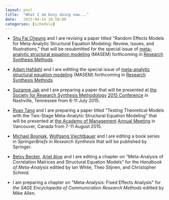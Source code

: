 ```yaml
---
layout: post
title:  "What I am busy doing now..."
date:   2015-04-14 18:50:00
categories: [schedule]
---
```


* [Shu Fai Cheung](http://www.umac.mo/fss/psychology/staff_shufai.html) and I are revising a paper titled "Random Effects Models for Meta-Analytic Structural Equation Modeling: Review, Issues, and Illustrations," that will be resubmitted for the special issue of [meta-analytic structural equation modeling](http://onlinelibrary.wiley.com/journal/10.1002/(ISSN)1759-2887/homepage/call_for_papers_masem.htm) (MASEM) forthcoming in [Research Synthesis Methods](http://onlinelibrary.wiley.com/journal/10.1002/(ISSN)1759-2887).

* [Adam Hafdahl](http://www.sunflower.com/~arch-stat-consult/) and I are editting the special issue of [meta-analytic structural equation modeling](http://onlinelibrary.wiley.com/journal/10.1002/(ISSN)1759-2887/homepage/call_for_papers_masem.htm) (MASEM) forthcoming in [Research Synthesis Methods](http://onlinelibrary.wiley.com/journal/10.1002/(ISSN)1759-2887).

* [Suzanne Jak](http://www.suzannejak.nl/) and I are preparing a paper that will be presented at [the Society for Research Synthesis Methodology](http://www.srsm.org/) [2015 Conference](https://my.vanderbilt.edu/priconference/) in Nashville, Tennessee from 8-11 July 2015.

* [Ryan Tang](http://www.uts.edu.au/staff/weiqiang.tang) and I are preparing a paper titled "Testing Theoretical Models with the Two-Stage Meta-Analytic Structural Equation Modeling" that will be presented at [the Academy of Management](http://aom.org/) [Annual Meeting](http://aom.org/annualmeeting/) in Vancouver, Canada from 7-11 August 2015.

* [Michael Bosnjak](http://www.psyconsult.de/bosnjak/), [Wolfgang Viechtbauer](http://www.wvbauer.com/) and I are editing a book series in *SpringerBriefs in Research Synthesis* that will be published by Springer.

* [Betsy Becker](http://www.coe.fsu.edu/Faculty-Staff2/Faculty-Staff-Directory/EPLS-Faculty-Profiles-Click-on-faculty-name-for-more-info/Dr.-Betsy-Becker), [Ariel Aloe](http://www.uni.edu/coe/departments/educational%20psychology%20foundations/faculty%20directory/Ariel%20Aloe) and I are editing a chapter on "Meta-Analysis of Correlation Matrices and Structural Equation Models" for the *Handbook of Meta-Analysis* editted by Ian White, Theo Stijnen, and Christopher Schmid.

* I am preparing a chapter on "Meta-Analysis: Fixed Effects Analysis" for *the SAGE Encyclopedia of Communication Research Methods* editted by Mike Allen.
